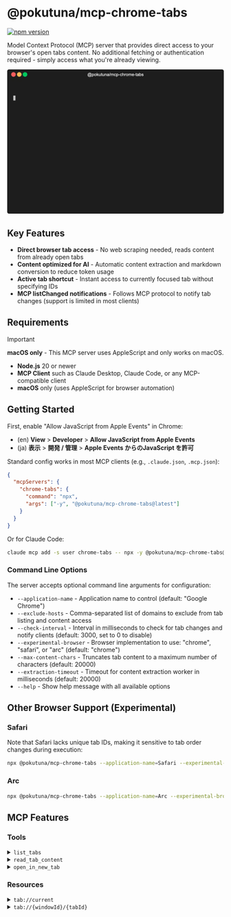 # @pokutuna/mcp-chrome-tabs

[![npm version](https://badge.fury.io/js/@pokutuna%2Fmcp-chrome-tabs.svg)](https://badge.fury.io/js/@pokutuna%2Fmcp-chrome-tabs)

Model Context Protocol (MCP) server that provides direct access to your browser's open tabs content. No additional fetching or authentication required - simply access what you're already viewing.

<img src="./demo/demo.webp" width="600px" />

## Key Features

- **Direct browser tab access** - No web scraping needed, reads content from already open tabs
- **Content optimized for AI** - Automatic content extraction and markdown conversion to reduce token usage
- **Active tab shortcut** - Instant access to currently focused tab without specifying IDs
- **MCP listChanged notifications** - Follows MCP protocol to notify tab changes (support is limited in most clients)

## Requirements

> [!IMPORTANT]  
> **macOS only** - This MCP server uses AppleScript and only works on macOS.

- **Node.js** 20 or newer
- **MCP Client** such as Claude Desktop, Claude Code, or any MCP-compatible client
- **macOS** only (uses AppleScript for browser automation)

## Getting Started

First, enable "Allow JavaScript from Apple Events" in Chrome:

- (en) **View** > **Developer** > **Allow JavaScript from Apple Events**
- (ja) **表示** > **開発 / 管理** > **Apple Events からのJavaScript を許可**

Standard config works in most MCP clients (e.g., `.claude.json`, `.mcp.json`):

```json
{
  "mcpServers": {
    "chrome-tabs": {
      "command": "npx",
      "args": ["-y", "@pokutuna/mcp-chrome-tabs@latest"]
    }
  }
}
```

Or for Claude Code:

```bash
claude mcp add -s user chrome-tabs -- npx -y @pokutuna/mcp-chrome-tabs@latest
```

### Command Line Options

The server accepts optional command line arguments for configuration:

- `--application-name` - Application name to control (default: "Google Chrome")
- `--exclude-hosts` - Comma-separated list of domains to exclude from tab listing and content access
- `--check-interval` - Interval in milliseconds to check for tab changes and notify clients (default: 3000, set to 0 to disable)
- `--experimental-browser` - Browser implementation to use: "chrome", "safari", or "arc" (default: "chrome")
- `--max-content-chars` - Truncates tab content to a maximum number of characters (default: 20000)
- `--extraction-timeout` - Timeout for content extraction worker in milliseconds (default: 20000)
- `--help` - Show help message with all available options

## Other Browser Support (Experimental)

### Safari

Note that Safari lacks unique tab IDs, making it sensitive to tab order changes during execution:

```bash
npx @pokutuna/mcp-chrome-tabs --application-name=Safari --experimental-browser=safari
```

### Arc

```bash
npx @pokutuna/mcp-chrome-tabs --application-name=Arc --experimental-browser=arc
```

## MCP Features

### Tools

<details>
<summary><code>list_tabs</code></summary>

List all open tabs in the user's browser with their titles, URLs, and tab references.

- Returns: Markdown formatted list of tabs with tab IDs for reference

</details>

<details>
<summary><code>read_tab_content</code></summary>

Get readable content from a tab in the user's browser.

- `id` (optional): Tab reference from `list_tabs` output (e.g., `ID:12345:67890`)
- If `id` is omitted, uses the currently active tab
- Returns: Clean, readable content extracted using Mozilla Readability

</details>

<details>
<summary><code>open_in_new_tab</code></summary>

Open a URL in a new tab to present content or enable user interaction with webpages.

- `url` (required): URL to open in the browser
- Returns: Tab ID in format `ID:windowId:tabId` for immediate access to the new tab

</details>

### Resources

<details>
<summary><code>tab://current</code></summary>

Resource representing the content of the currently active tab.

- **URI**: `tab://current`
- **MIME type**: `text/markdown`
- **Content**: Real-time content of the active browser tab

</details>

<details>
<summary><code>tab://{windowId}/{tabId}</code></summary>

Resource template for accessing specific tabs.

- **URI pattern**: `tab://{windowId}/{tabId}`
- **MIME type**: `text/markdown`
- **Content**: Content of the specified tab
- Resources are dynamically generated based on currently open tabs

</details>
